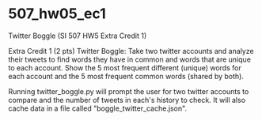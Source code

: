 # 507_hw05_ec1
Twitter Boggle (SI 507 HW5 Extra Credit 1)

Extra Credit 1 (2 pts) Twitter Boggle: Take two twitter accounts and analyze their tweets to find words they have in common and words that are unique to each account. Show the 5 most frequent different (unique) words for each account and the 5 most frequent common words (shared by both).

Running twitter_boggle.py will prompt the user for two twitter accounts to compare and the number of tweets in each's history to check. It will also cache data in a file called "boggle_twitter_cache.json".
